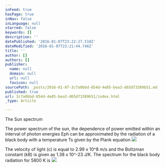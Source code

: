 ```yaml
---
inFeed: true
hasPage: true
inNav: false
inLanguage: null
starred: false
keywords: []
description: ''
datePublished: '2016-01-07T23:22:27.518Z'
dateModified: '2016-01-07T23:21:44.746Z'
title: ''
author: []
authors: []
publisher:
  name: null
  domain: null
  url: null
  favicon: null
sourcePath: _posts/2016-01-07-3c7a0bbd-854d-4e85-bea3-d65d73389b51.md
published: true
url: 3c7a0bbd-854d-4e85-bea3-d65d73389b51/index.html
_type: Article

---
```

The Sun spectrum

The power spectrum of the sun, the dependence of power emitted within an interval of photon energies Eph can be approximated by the radiation of a black body with a temperature Ts given by the Plank equation
![](https://the-grid-user-content.s3-us-west-2.amazonaws.com/3c57e020-46e3-4968-b388-4ab48e7e9a18.jpg)

The velocity of light (c) is equal to 2.99 x 10^8 m/s and the Boltzman constant (kB) is given as 1.38 x 10^-23 J/K. The spectrum for the black body radiation for 5800 K is
![](https://the-grid-user-content.s3-us-west-2.amazonaws.com/cde8bc8c-9629-4829-ac38-2fd4ee2fb061.jpg)